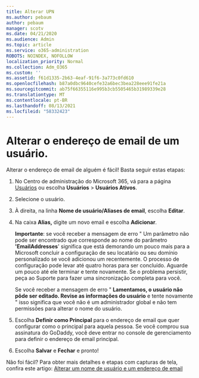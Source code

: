 ```yaml
---
title: Alterar UPN
ms.author: pebaum
author: pebaum
manager: scotv
ms.date: 04/21/2020
ms.audience: Admin
ms.topic: article
ms.service: o365-administration
ROBOTS: NOINDEX, NOFOLLOW
localization_priority: Normal
ms.collection: Adm_O365
ms.custom: ''
ms.assetid: f61d1335-2b63-4eaf-91f6-3a773c0fd610
ms.openlocfilehash: b87a0dbc9640cefe32a6bec3bea228eee91fe21a
ms.sourcegitcommit: ab75f66355116e995b3cb5505465b31989339e28
ms.translationtype: MT
ms.contentlocale: pt-BR
ms.lasthandoff: 08/13/2021
ms.locfileid: "58332423"
---
```

# <a name="change-a-users-email-address"></a>Alterar o endereço de email de um usuário.

Alterar o endereço de email de alguém é fácil! Basta seguir estas etapas:
  
1. No Centro de administração do Microsoft 365, vá para a página [Usuários](https://go.microsoft.com/fwlink/p/?linkid=834822) ou escolha **Usuários** \> **Usuários Ativos**.
    
2. Selecione o usuário.
    
3. À direita, na linha **Nome de usuário/Aliases de email**, escolha **Editar**.
    
4. Na caixa **Alias,** digite um novo email e escolha **Adicionar**.
    
    **Importante**: se você receber a mensagem de erro " Um parâmetro não pode ser encontrado que corresponde ao nome do parâmetro **'EmailAddresses**' significa que está demorando um pouco mais para a Microsoft concluir a configuração de seu locatário ou seu domínio personalizado se você adicionou um recentemente. O processo de configuração pode levar até quatro horas para ser concluído. Aguarde um pouco até ele terminar e tente novamente. Se o problema persistir, peça ao Suporte para fazer uma sincronização completa para você.
    
    Se você receber a mensagem de erro " **Lamentamos, o usuário não pôde ser editado. Revise as informações do usuário** e tente novamente " isso significa que você não é um administrador global e não tem permissões para alterar o nome do usuário.
    
5. Escolha **Definir como Principal** para o endereço de email que quer configurar como o principal para aquela pessoa. Se você comprou sua assinatura do GoDaddy, você deve entrar no console de gerenciamento para definir o endereço de email principal. 
    
6. Escolha **Salvar** e **Fechar** e pronto!
    
Não foi fácil? Para obter mais detalhes e etapas com capturas de tela, confira este artigo: [Alterar um nome de usuário e um endereço de email](https://docs.microsoft.com/microsoft-365/admin/add-users/change-a-user-name-and-email-address)
  

